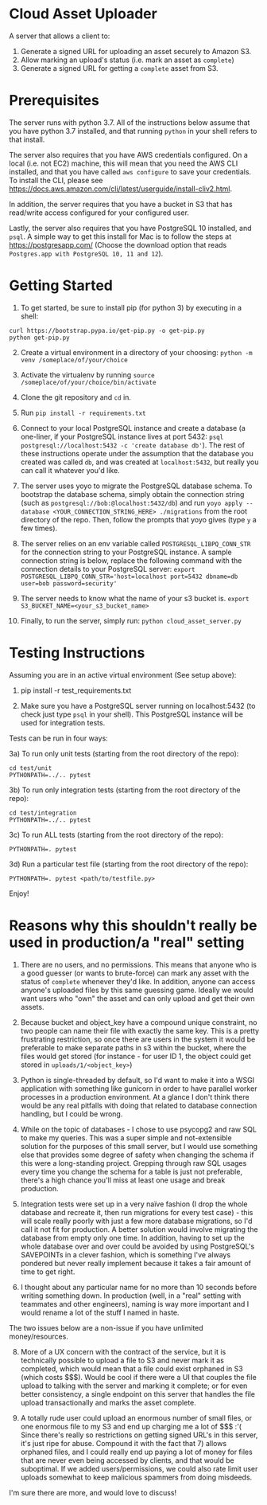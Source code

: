 # Cloud Asset Uploader

A server that allows a client to:
1) Generate a signed URL for uploading an asset securely to Amazon S3.
2) Allow marking an upload's status (i.e. mark an asset as `complete`)
3) Generate a signed URL for getting a `complete` asset from S3.

# Prerequisites

The server runs with python 3.7. All of the instructions below assume that you have python 3.7 installed, and that running `python` in your shell refers to that install.

The server also requires that you have AWS credentials configured. On a local (i.e. not EC2) machine,
this will mean that you need the AWS CLI installed, and that you have called `aws configure` to save your
credentials. To install the CLI, please see https://docs.aws.amazon.com/cli/latest/userguide/install-cliv2.html.

In addition, the server requires that you have a bucket in S3 that has read/write access configured for your configured user.

Lastly, the server also requires that you have PostgreSQL 10 installed, and `psql`. A simple way to get this install for Mac is to follow the steps at https://postgresapp.com/ (Choose the download option that reads `Postgres.app with PostgreSQL 10, 11 and 12`).

# Getting Started

1) To get started, be sure to install pip (for python 3) by executing in a shell:
```
curl https://bootstrap.pypa.io/get-pip.py -o get-pip.py
python get-pip.py
```

2) Create a virtual environment in a directory of your choosing:
`python -m venv /someplace/of/your/choice`

3) Activate the virtualenv by running
`source /someplace/of/your/choice/bin/activate`

4) Clone the git repository and `cd` in.

5) Run `pip install -r requirements.txt`

6) Connect to your local PostgreSQL instance and create a database (a one-liner, if your PostgreSQL instance lives at port 5432: `psql postgresql://localhost:5432 -c 'create database db'`). The rest of these instructions operate under the assumption that the database you created was called `db`, and was created at `localhost:5432`, but really you can call it whatever you'd like.

7) The server uses yoyo to migrate the PostgreSQL database schema. To bootstrap the database schema, simply obtain the connection string (such as `postgresql://bob:@localhost:5432/db`) and run `yoyo apply --database <YOUR_CONNECTION_STRING_HERE> ./migrations` from the root directory of the repo. Then, follow the prompts that yoyo gives (type `y` a few times).

8) The server relies on an env variable called `POSTGRESQL_LIBPQ_CONN_STR` for the connection string to your PostgreSQL instance. A sample connection string is below, replace the following command with the connection details to your PostgreSQL server:
`export POSTGRESQL_LIBPQ_CONN_STR='host=localhost port=5432 dbname=db user=bob password=security'`

9) The server needs to know what the name of your s3 bucket is.
`export S3_BUCKET_NAME=<your_s3_bucket_name>`

10) Finally, to run the server, simply run:
`python cloud_asset_server.py`

# Testing Instructions

Assuming you are in an active virtual environment (See setup above):

1) pip install -r test_requirements.txt

2) Make sure you have a PostgreSQL server running on localhost:5432 (to check just type `psql` in your shell). This PostgreSQL instance will be used for integration tests.

Tests can be run in four ways:

3a) To run only unit tests (starting from the root directory of the repo):
```
cd test/unit
PYTHONPATH=../.. pytest
```

3b) To run only integration tests (starting from the root directory of the repo):
```
cd test/integration
PYTHONPATH=../.. pytest
```

3c) To run ALL tests (starting from the root directory of the repo):
```
PYTHONPATH=. pytest
```

3d) Run a particular test file (starting from the root directory of the repo):
```
PYTHONPATH=. pytest <path/to/testfile.py>
```

Enjoy!

# Reasons why this shouldn't really be used in production/a "real" setting

1) There are no users, and no permissions. This means that anyone who is a good guesser (or wants to brute-force) can mark any asset with the status of `complete` whenever they'd like. In addition, anyone can access anyone's uploaded files by this same guessing game. Ideally we would want users who "own" the asset and can only upload and get their own assets.

3) Because bucket and object_key have a compound unique constraint, no two people can name their file with exactly the same key.  This is a pretty frustrating restriction, so once there are users in the system it would be preferable to make separate paths in s3 within the bucket, where the files would get stored (for instance - for user ID 1, the object could get stored in `uploads/1/<object_key>`)

4) Python is single-threaded by default, so I'd want to make it into a WSGI application with something like gunicorn in order to have parallel worker processes in a production environment. At a glance I don't think there would be any real pitfalls with doing that related to database connection handling, but I could be wrong.

5) While on the topic of databases - I chose to use psycopg2 and raw SQL to make my queries. This was a super simple and not-extensible solution for the purposes of this small server, but I would use something else that provides some degree of safety when changing the schema if this were a long-standing project. Grepping through raw SQL usages every time you change the schema for a table is just not preferable, there's a high chance you'll miss at least one usage and break production.

6) Integration tests were set up in a very naïve fashion (I drop the whole database and recreate it, then run migrations for every test case) - this will scale really poorly with just a few more database migrations, so I'd call it not fit for production. A better solution would involve migrating the database from empty only one time. In addition, having to set up the whole database over and over could be avoided by using PostgreSQL's SAVEPOINTs in a clever fashion, which is something I've always pondered but never really implement because it takes a fair amount of time to get right.

7) I thought about any particular name for no more than 10 seconds before writing something down. In production (well, in a "real" setting with teammates and other engineers), naming is way more important and I would rename a lot of the stuff I named in haste.

The two issues below are a non-issue if you have unlimited money/resources.

8) More of a UX concern with the contract of the service, but it is technically possible to upload a file to S3 and never mark it as completed, which would mean that a file could exist orphaned in S3 (which costs $$$). Would be cool if there were a UI that couples the file upload to talking with the server and marking it complete; or for even better consistency, a single endpoint on this server that handles the file upload transactionally and marks the asset complete.

9) A totally rude user could upload an enormous number of small files, or one enormous file to my S3 and end up charging me a lot of $$$ :'( Since there's really so restrictions on getting signed URL's in this server, it's just ripe for abuse. Compound it with the fact that 7) allows orphaned files, and I could really end up paying a lot of money for files that are never even being accessed by clients, and that would be suboptimal. If we added users/permissions, we could also rate limit user uploads somewhat to keep malicious spammers from doing misdeeds.

I'm sure there are more, and would love to discuss!
